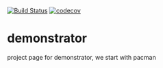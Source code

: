 [![Build Status](https://travis-ci.org/EmbeddedMontiArc/demonstrator.svg?branch=strepkov-bit)](https://travis-ci.org/EmbeddedMontiArc/demonstrator)
[![codecov](https://codecov.io/gh/EmbeddedMontiArc/demonstrator/branch/master/graph/badge.svg)](https://codecov.io/gh/EmbeddedMontiArc/demonstrator)
# demonstrator

project page for demonstrator, we start with pacman
